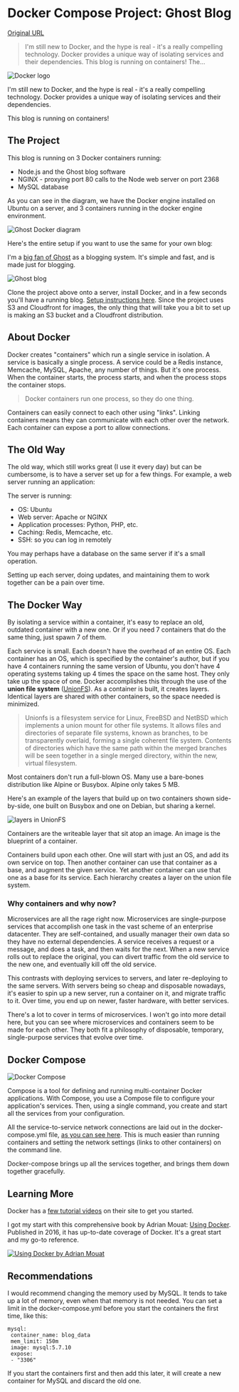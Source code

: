 # Docker Compose Project: Ghost Blog

[Original URL](https://startupnextdoor.com/docker-compose-project-ghost-blog/)

> I'm still new to Docker, and the hype is real - it's a really compelling technology. Docker provides a unique way of isolating services and their dependencies. This blog is running on containers! The...

![Docker logo](https://d2mw6vgfxwlz2a.cloudfront.net/2016/Feb/docker_logo-1455828502290.png)

I'm still new to Docker, and the hype is real - it's a really compelling technology. Docker provides a unique way of isolating services and their dependencies.

This blog is running on containers!

## The Project

This blog is running on 3 Docker containers running:

- Node.js and the Ghost blog software
- NGINX - proxying port 80 calls to the Node web server on port 2368
- MySQL database

As you can see in the diagram, we have the Docker engine installed on Ubuntu on a server, and 3 containers running in the docker engine environment.

![Ghost Docker diagram](https://d2mw6vgfxwlz2a.cloudfront.net/2016/Feb/docker_ghost_diagram-1455833244760.png)

Here's the entire setup if you want to use the same for your own blog:

I'm a [big fan of Ghost](https://startupnextdoor.com/from-wordpress-to-jekyll-to-ghost/) as a blogging system. It's simple and fast, and is made just for blogging.

![Ghost blog](https://d2mw6vgfxwlz2a.cloudfront.net/2016/Feb/ghost_logo_small-1455828665539.png)

Clone the project above onto a server, install Docker, and in a few seconds you'll have a running blog. [Setup instructions here](https://github.com/jwasham/docker-ghost-template). Since the project uses S3 and Cloudfront for images, the only thing that will take you a bit to set up is making an S3 bucket and a Cloudfront distribution.

## About Docker

Docker creates "containers" which run a single service in isolation. A service is basically a single process. A service could be a Redis instance, Memcache, MySQL, Apache, any number of things. But it's one process. When the container starts, the process starts, and when the process stops the container stops.

> Docker containers run one process, so they do one thing.

Containers can easily connect to each other using "links". Linking containers means they can communicate with each other over the network. Each container can expose a port to allow connections.

## The Old Way

The old way, which still works great (I use it every day) but can be cumbersome, is to have a server set up for a few things. For example, a web server running an application:

The server is running:

- OS: Ubuntu
- Web server: Apache or NGINX
- Application processes: Python, PHP, etc.
- Caching: Redis, Memcache, etc.
- SSH: so you can log in remotely

You may perhaps have a database on the same server if it's a small operation.

Setting up each server, doing updates, and maintaining them to work together can be a pain over time.

## The Docker Way

By isolating a service within a container, it's easy to replace an old, outdated container with a new one. Or if you need 7 containers that do the same thing, just spawn 7 of them.

Each service is small. Each doesn't have the overhead of an entire OS. Each container has an OS, which is specified by the container's author, but if you have 4 containers running the same version of Ubuntu, you don't have 4 operating systems taking up 4 times the space on the same host. They only take up the space of one. Docker accomplishes this through the use of the **union file system** ([UnionFS](https://en.wikipedia.org/wiki/UnionFS)). As a container is built, it creates layers. Identical layers are shared with other containers, so the space needed is minimized.

> Unionfs is a filesystem service for Linux, FreeBSD and NetBSD which implements a union mount for other file systems. It allows files and directories of separate file systems, known as branches, to be transparently overlaid, forming a single coherent file system. Contents of directories which have the same path within the merged branches will be seen together in a single merged directory, within the new, virtual filesystem.

Most containers don't run a full-blown OS. Many use a bare-bones distribution like Alpine or Busybox. Alpine only takes 5 MB.

Here's an example of the layers that build up on two containers shown side-by-side, one built on Busybox and one on Debian, but sharing a kernel.

![layers in UnionFS](https://d2mw6vgfxwlz2a.cloudfront.net/2016/Feb/docker_unionfs_4-1455834185704.png)

Containers are the writeable layer that sit atop an image. An image is the blueprint of a container.

Containers build upon each other. One will start with just an OS, and add its own service on top. Then another container can use that container as a base, and augment the given service. Yet another container can use that one as a base for its service. Each hierarchy creates a layer on the union file system.

### Why containers and why now?

Microservices are all the rage right now. Microservices are single-purpose services that accomplish one task in the vast scheme of an enterprise datacenter. They are self-contained, and usually manager their own data so they have no external dependencies. A service receives a request or a message, and does a task, and then waits for the next. When a new service rolls out to replace the original, you can divert traffic from the old service to the new one, and eventually kill off the old service.

This contrasts with deploying services to servers, and later re-deploying to the same servers. With servers being so cheap and disposable nowadays, it's easier to spin up a new server, run a container on it, and migrate traffic to it. Over time, you end up on newer, faster hardware, with better services.

There's a lot to cover in terms of microservices. I won't go into more detail here, but you can see where microservices and containers seem to be made for each other. They both fit a philosophy of disposable, temporary, single-purpose services that evolve over time.

## Docker Compose

![Docker Compose](https://d2mw6vgfxwlz2a.cloudfront.net/2016/Feb/docker_compose-1455828340047.png)

Compose is a tool for defining and running multi-container Docker applications. With Compose, you use a Compose file to configure your application's services. Then, using a single command, you create and start all the services from your configuration.

All the service-to-service network connections are laid out in the docker-compose.yml file, [as you can see here](https://github.com/jwasham/docker-ghost-template/blob/master/docker-compose.yml). This is much easier than running containers and setting the network settings (links to other containers) on the command line.

Docker-compose brings up all the services together, and brings them down together gracefully.

## Learning More

Docker has a [few tutorial videos](https://training.docker.com/self-paced-training) on their site to get you started.

I got my start with this comprehensive book by Adrian Mouat: [Using Docker](http://www.amazon.com/Using-Docker-Developing-Deploying-Containers/dp/1491915765). Published in 2016, it has up-to-date coverage of Docker. It's a great start and my go-to reference.

[![Using Docker by Adrian Mouat](https://d2mw6vgfxwlz2a.cloudfront.net/2016/Feb/using_docker_2-1455827593978.png)](http://www.amazon.com/Using-Docker-Developing-Deploying-Containers/dp/1491915765)

## Recommendations

I would recommend changing the memory used by MySQL. It tends to take up a lot of memory, even when that memory is not needed. You can set a limit in the docker-compose.yml before you start the containers the first time, like this:

```
mysql: 
 container_name: blog_data
 mem_limit: 150m
 image: mysql:5.7.10
 expose:
 - "3306"
```

If you start the containers first and then add this later, it will create a new container for MySQL and discard the old one.
